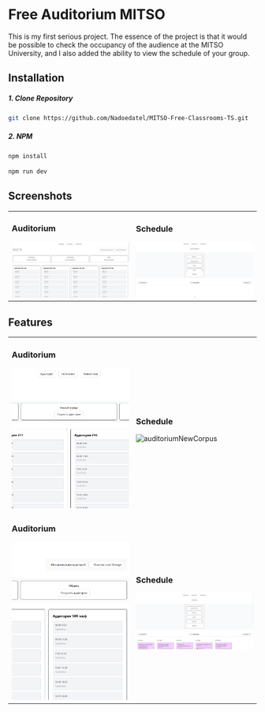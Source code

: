# Free Auditorium MITSO

This is my first serious project. The essence of the project is that it would be possible to check the occupancy of the audience at the MITSO University, and I also added the ability to view the schedule of your group.


## Installation

##### 1. Clone Repository

```bash
git clone https://github.com/Nadoedatel/MITSO-Free-Classrooms-TS.git
```

##### 2. NPM
```bash
npm install
```
```bash
npm run dev
```

## Screenshots

<table>
  <tr>
    <td width="50%">
      <h3>Auditorium</h3>
      <img src="./docs/images/auditorium.png" alt="auditorium" />
    </td>
    <td width="50%">
      <h3>Schedule</h3>
      <img src="./docs/images/schedule.png" alt="schedule" />
    </td>
  </tr>
</table>

## Features

<table>
  <tr>
    <td width="50%">
      <h3>Auditorium</h3>
      <img src="./docs/images/SelectAuditoriumOldCorpus.png" alt="auditoriumOldCorpus" />
    </td>
    <td width="50%">
      <h3>Schedule</h3>
      <img src="./docs/images/SelectAuditoriumNewCorpus" alt="auditoriumNewCorpus" />
    </td>
  </tr>
   <tr>
    <td width="50%">
      <h3>Auditorium</h3>
      <img src="./docs/images/SelectAuditoriumDormitory.png" alt="auditoriumDormitory" />
    </td>
    <td width="50%">
      <h3>Schedule</h3>
      <img src="./docs/images/SelectScheduleYourGroup.png" alt="scheduleYourGroup" />
    </td>
  </tr>
</table>
